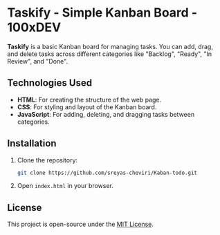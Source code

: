 # Taskify - Simple Kanban Board - 100xDEV

**Taskify** is a basic Kanban board for managing tasks. You can add, drag, and delete tasks across different categories like "Backlog", "Ready", "In Review", and "Done".

## Technologies Used
- **HTML**: For creating the structure of the web page.
- **CSS**: For styling and layout of the Kanban board.
- **JavaScript**: For adding, deleting, and dragging tasks between categories.

## Installation
1. Clone the repository:
   ```bash
   git clone https://github.com/sreyas-cheviri/Kaban-todo.git
   ```
2. Open `index.html` in your browser.

## License
This project is open-source under the [MIT License](LICENSE).
